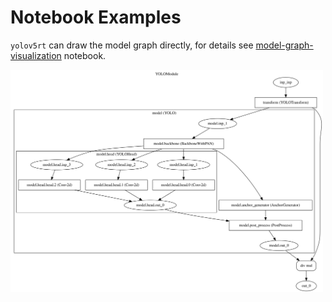 # Notebook Examples

`yolov5rt` can draw the model graph directly, for details see [model-graph-visualization](model-graph-visualization.ipynb) notebook.

<a href="assets/yolov5.detail.svg"><img src="assets/yolov5.detail.svg" alt="YOLO model visualize" width="500"/></a>
